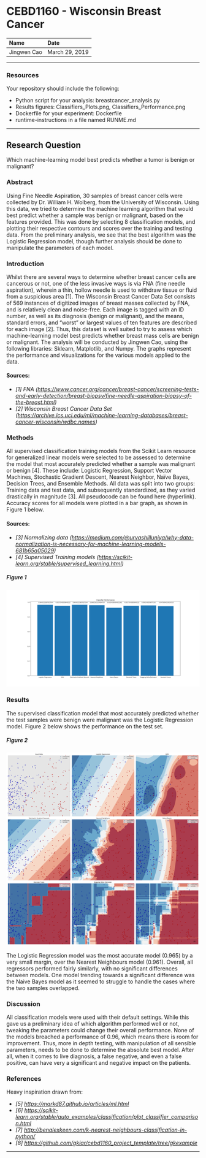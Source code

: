 # CEBD1160 - Wisconsin Breast Cancer

| Name | Date |
|:-------|:---------------|
|Jingwen Cao | March 29, 2019|

-----

### Resources
Your repository should include the following:

- Python script for your analysis: breastcancer_analysis.py
- Results figures: Classifiers_Plots.png, Classifiers_Performance.png
- Dockerfile for your experiment: Dockerfile
- runtime-instructions in a file named RUNME.md

-----

## Research Question

Which machine-learning model best predicts whether a tumor is benign or malignant?

### Abstract

Using Fine Needle Aspiration, 30 samples of breast cancer cells were collected by Dr. William H. Wolberg, from the University of Wisconsin. Using this data, we tried to determine the machine learning algorithm that would best predict whether a sample was benign or malignant, based on the features provided. This was done by selecting 8 classification models, and plotting their respective contours and scores over the training and testing data. From the preliminary analysis, we see that the best algorithm was the Logistic Regression model, though further analysis should be done to manipulate the parameters of each model.

### Introduction

Whilst there are several ways to determine whether breast cancer cells are cancerous or not, one of the less invasive ways is via FNA (fine needle aspiration), wherein a thin, hollow needle is used to withdraw tissue or fluid from a suspicious area [1]. The Wisconsin Breast Cancer Data Set consists of 569 instances of digitized images of breast masses collected by FNA, and is relatively clean and noise-free. Each image is tagged with an ID number, as well as its diagnosis (benign or malignant), and the means, standard errors, and “worst” or largest values of ten features are described for each image [2]. Thus, this dataset is well suited to try to assess which machine-learning model best predicts whether breast mass cells are benign or malignant. The analysis will be conducted by Jingwen Cao, using the following libraries: Sklearn, Matplotlib, and Numpy. The graphs represent the performance and visualizations for the various models applied to the data.

#### Sources:
- *[1] FNA (https://www.cancer.org/cancer/breast-cancer/screening-tests-and-early-detection/breast-biopsy/fine-needle-aspiration-biopsy-of-the-breast.html)*
- *[2] Wisconsin Breast Cancer Data Set (https://archive.ics.uci.edu/ml/machine-learning-databases/breast-cancer-wisconsin/wdbc.names)*

### Methods

All supervised classification training models from the Scikit Learn resource for generalized linear models were selected to be assessed to determine the model that most accurately predicted whether a sample was malignant or benign [4]. These include: Logistic Regression, Support Vector Machines, Stochastic Gradient Descent, Nearest Neighbor, Naïve Bayes, Decision Trees, and Ensemble Methods. All data was split into two groups: Training data and test data, and subsequently standardized, as they varied drastically in magnitude [3]. All pseudocode can be found here (hyperlink). Accuracy scores for all models were plotted in a bar graph, as shown in Figure 1 below.

#### Sources:
- *[3] Normalizing data (https://medium.com/@urvashilluniya/why-data-normalization-is-necessary-for-machine-learning-models-681b65a05029)*
- *[4] Supervised Training models (https://scikit-learn.org/stable/supervised_learning.html)*

##### Figure 1
![Figure 1](https://github.com/JingwenCao/CEBD1160-Final_Project/blob/master/Classifiers_Performance.png)


### Results

The supervised classification model that most accurately predicted whether the test samples were benign were malignant was the Logistic Regression model. Figure 2 below shows the performance on the test set.

##### Figure 2
![Figure 2](https://github.com/JingwenCao/CEBD1160-Final_Project/blob/master/Classifiers_Plots.png)

The Logistic Regression model was the most accurate model (0.965) by a very small margin, over the Nearest Neighbours model (0.961). Overall, all regressors performed fairly similarly, with no significant differences between models. One model trending towards a significant difference was the Naive Bayes model as it seemed to struggle to handle the cases where the two samples overlapped.

### Discussion
All classification models were used with their default settings. While this gave us a preliminary idea of which algorithm performed well or not, tweaking the parameters could change their overall performance. None of the models breached a performance of 0.96, which means there is room for improvement. Thus, more in depth testing, with manipulation of all sensible parameters, needs to be done to determine the absolute best model. After all, when it comes to live diagnosis, a false negative, and even a false positive, can have very a significant and negative impact on the patients.

### References
Heavy inspiration drawn from:
- *[5] https://markd87.github.io/articles/ml.html*
- *[6] https://scikit-learn.org/stable/auto_examples/classification/plot_classifier_comparison.html*
- *[7] http://benalexkeen.com/k-nearest-neighbours-classification-in-python/*
- *[8] https://github.com/gkiar/cebd1160_project_template/tree/gkexample*

-------
